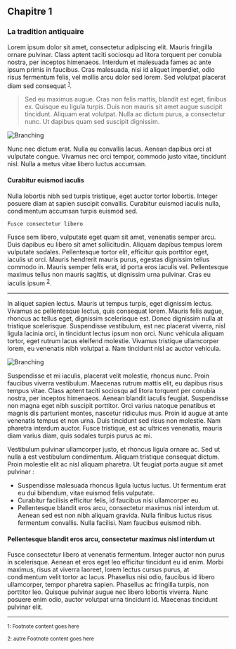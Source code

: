 ## Chapitre 1
### La tradition antiquaire

Lorem ipsum dolor sit amet, consectetur adipiscing elit. Mauris fringilla ornare pulvinar. Class aptent taciti sociosqu ad litora torquent per conubia nostra, per inceptos himenaeos. Interdum et malesuada fames ac ante ipsum primis in faucibus. Cras malesuada, nisi id aliquet imperdiet, odio risus fermentum felis, vel mollis arcu dolor sed lorem. Sed volutpat placerat diam sed consequat <sup>[1](#myfootnote1)</sup>.

> Sed eu maximus augue. Cras non felis mattis, blandit est eget, finibus ex. Quisque eu ligula turpis. Duis non mauris sit amet augue suscipit tincidunt. Aliquam erat volutpat. Nulla ac dictum purus, a consectetur nunc. Ut dapibus quam sed suscipit dignissim.

![Branching](https://www.albion-prints.com/ekmps/shops/albionprint/images/Winkelmann-Monumenti-Antichi-1821-Antique-Print-138-271391-p.jpg)


Nunc nec dictum erat. Nulla eu convallis lacus. Aenean dapibus orci at vulputate congue. Vivamus nec orci tempor, commodo justo vitae, tincidunt nisl. Nulla a metus vitae libero luctus accumsan.

#### Curabitur euismod iaculis
Nulla lobortis nibh sed turpis tristique, eget auctor tortor lobortis. Integer posuere diam at sapien suscipit convallis. Curabitur euismod iaculis nulla, condimentum accumsan turpis euismod sed.

```txt
Fusce consectetur libero
```

Fusce sem libero, vulputate eget quam sit amet, venenatis semper arcu. Duis dapibus eu libero sit amet sollicitudin. Aliquam dapibus tempus lorem vulputate sodales. Pellentesque tortor elit, efficitur quis porttitor eget, iaculis ut orci. Mauris hendrerit mauris purus, egestas dignissim tellus commodo in. Mauris semper felis erat, id porta eros iaculis vel. Pellentesque maximus tellus non mauris sagittis, ut dignissim urna pulvinar. Cras eu iaculis ipsum <sup>[2](#myfootnote1)</sup>.

* * *

In aliquet sapien lectus. Mauris ut tempus turpis, eget dignissim lectus. Vivamus ac pellentesque lectus, quis consequat lorem. Mauris felis augue, rhoncus ac tellus eget, dignissim scelerisque est. Donec dignissim nulla at tristique scelerisque. Suspendisse vestibulum, est nec placerat viverra, nisl ligula lacinia orci, in tincidunt lectus ipsum non orci. Nunc vehicula aliquam tortor, eget rutrum lacus eleifend molestie. Vivamus tristique ullamcorper lorem, eu venenatis nibh volutpat a. Nam tincidunt nisl ac auctor vehicula.

![Branching](https://www.albion-prints.com/ekmps/shops/albionprint/images/Winkelmann-Monumenti-Antichi-1821-Antique-Print-138-271391-p.jpg)


Suspendisse et mi iaculis, placerat velit molestie, rhoncus nunc. Proin faucibus viverra vestibulum. Maecenas rutrum mattis elit, eu dapibus risus tempus vitae. Class aptent taciti sociosqu ad litora torquent per conubia nostra, per inceptos himenaeos. Aenean blandit iaculis feugiat. Suspendisse non magna eget nibh suscipit porttitor. Orci varius natoque penatibus et magnis dis parturient montes, nascetur ridiculus mus. Proin id augue at ante venenatis tempus et non urna. Duis tincidunt sed risus non molestie. Nam pharetra interdum auctor. Fusce tristique, est ac ultrices venenatis, mauris diam varius diam, quis sodales turpis purus ac mi.

Vestibulum pulvinar ullamcorper justo, et rhoncus ligula ornare ac. Sed ut nulla a est vestibulum condimentum. Aliquam tristique consequat dictum. Proin molestie elit ac nisl aliquam pharetra. Ut feugiat porta augue sit amet pulvinar :
* Suspendisse malesuada rhoncus ligula luctus luctus. Ut fermentum erat eu dui bibendum, vitae euismod felis vulputate.
*  Curabitur facilisis efficitur felis, id faucibus nisi ullamcorper eu.
* Pellentesque blandit eros arcu, consectetur maximus nisl interdum ut. Aenean sed est non nibh aliquam gravida. Nulla finibus luctus risus fermentum convallis. Nulla facilisi. Nam faucibus euismod nibh.

#### Pellentesque blandit eros arcu, consectetur maximus nisl interdum ut

Fusce consectetur libero at venenatis fermentum. Integer auctor non purus in scelerisque. Aenean et eros eget leo efficitur tincidunt eu id enim. Morbi maximus, risus at viverra laoreet, lorem lectus cursus purus, at condimentum velit tortor ac lacus. Phasellus nisi odio, faucibus id libero ullamcorper, tempor pharetra sapien. Phasellus ac fringilla turpis, non porttitor leo. Quisque pulvinar augue nec libero lobortis viverra. Nunc posuere enim odio, auctor volutpat urna tincidunt id. Maecenas tincidunt pulvinar elit.



* * *

<p>
<small>
<a name="myfootnote1">1</a>: Footnote content goes here
</small>
</p>
<p>

<small>
<a name="myfootnote1">2</a>: autre Footnote content goes here
</small>
</p>
